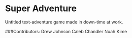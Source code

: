 Super Adventure
===============

Untitled text-adventure game made in down-time at work.

###Contributors:
	Drew Johnson 
	Caleb Chandler 
	Noah Kime 
